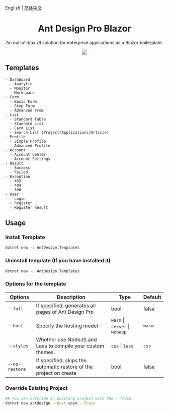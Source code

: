 
English | [简体中文](./README.zh-CN.md)

<h1 align="center">Ant Design Pro Blazor</h1>

<div align="center">

An out-of-box UI solution for enterprise applications as a Blazor boilerplate.

![](https://user-images.githubusercontent.com/8186664/44953195-581e3d80-aec4-11e8-8dcb-54b9db38ec11.png)

</div>

## Templates

```
- Dashboard
  - Analytic
  - Monitor
  - Workspace
- Form
  - Basic Form
  - Step Form
  - Advanced From
- List
  - Standard Table
  - Standard List
  - Card List
  - Search List (Project/Applications/Article)
- Profile
  - Simple Profile
  - Advanced Profile
- Account
  - Account Center
  - Account Settings
- Result
  - Success
  - Failed
- Exception
  - 403
  - 404
  - 500
- User
  - Login
  - Register
  - Register Result
```

## Usage

### Install Template

```bash
dotnet new -i AntDesign.Templates
```

### Uninstall template (If you have installed it)

```bash
dotnet new -u AntDesign.Templates
```

### Options for the template

| Options           | Description                                                        | Type                           | Default |
| ----------------- | ------------------------------------------------------------------ | ------------------------------ | ------- |
| `--full`          | If specified, generates all pages of Ant Design Pro                | bool                           | false   |
| `--host`          | Specify the hosting model                                          | `wasm` \| `server` \| `webapp` | `wasm`  |
| `--styles`        | Whether use NodeJS and Less to compile your custom themes.         | `css` \| `less`                | `css`   |
| `--no-restore`    | If specified, skips the automatic restore of the project on create | bool                           | false   |

### Override Existing Project
```bash
## You can override an existing project with the --force
dotnet new antdesign --host wasm --force
```
